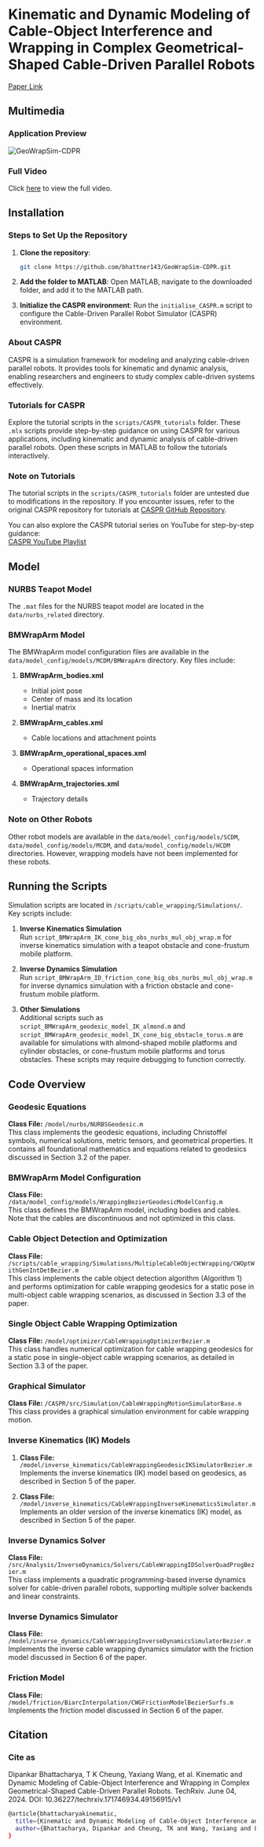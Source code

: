 # Kinematic and Dynamic Modeling of Cable-Object Interference and Wrapping in Complex Geometrical-Shaped Cable-Driven Parallel Robots

[Paper Link](https://www.techrxiv.org/users/788558/articles/1022587-kinematic-and-dynamic-modeling-of-cable-object-interference-and-wrapping-in-complex-geometrical-shaped-cable-driven-parallel-robots?commit=e9d8729cd98fbe81834277ab3036be6ab67a983c)

## Multimedia

### Application Preview
![GeoWrapSim-CDPR](resources/figures/fig_git.png)

### Full Video
Click [here](https://drive.google.com/file/d/1wv_-YRMZ-RpaE7pxipY27WhJc2ZteXAT/view?usp=sharing) to view the full video.

## Installation

### Steps to Set Up the Repository

1. **Clone the repository**:
    ```bash
    git clone https://github.com/bhattner143/GeoWrapSim-CDPR.git
    ```

2. **Add the folder to MATLAB**:
    Open MATLAB, navigate to the downloaded folder, and add it to the MATLAB path.

3. **Initialize the CASPR environment**:
    Run the `initialise_CASPR.m` script to configure the Cable-Driven Parallel Robot Simulator (CASPR) environment.

### About CASPR
CASPR is a simulation framework for modeling and analyzing cable-driven parallel robots. It provides tools for kinematic and dynamic analysis, enabling researchers and engineers to study complex cable-driven systems effectively.

### Tutorials for CASPR

Explore the tutorial scripts in the `scripts/CASPR_tutorials` folder. These `.mlx` scripts provide step-by-step guidance on using CASPR for various applications, including kinematic and dynamic analysis of cable-driven parallel robots. Open these scripts in MATLAB to follow the tutorials interactively.

### Note on Tutorials

The tutorial scripts in the `scripts/CASPR_tutorials` folder are untested due to modifications in the repository. If you encounter issues, refer to the original CASPR repository for tutorials at [CASPR GitHub Repository](https://github.com/darwinlau/CASPR).

You can also explore the CASPR tutorial series on YouTube for step-by-step guidance:  
[CASPR YouTube Playlist](https://www.youtube.com/watch?v=b_24t_j1uQo&list=PLZCfv3Lre4aVbsS8zFYlg2x-kPuB-rrRC)

## Model

### NURBS Teapot Model
The `.mat` files for the NURBS teapot model are located in the `data/nurbs_related` directory.

### BMWrapArm Model
The BMWrapArm model configuration files are available in the `data/model_config/models/MCDM/BMWrapArm` directory. Key files include:

1. **BMWrapArm_bodies.xml**  
    - Initial joint pose  
    - Center of mass and its location  
    - Inertial matrix  

2. **BMWrapArm_cables.xml**  
    - Cable locations and attachment points  

3. **BMWrapArm_operational_spaces.xml**  
    - Operational spaces information  

4. **BMWrapArm_trajectories.xml**  
    - Trajectory details  

### Note on Other Robots
Other robot models are available in the `data/model_config/models/SCDM`, `data/model_config/models/MCDM`, and `data/model_config/models/HCDM` directories. However, wrapping models have not been implemented for these robots.

## Running the Scripts

Simulation scripts are located in `/scripts/cable_wrapping/Simulations/`. Key scripts include:

1. **Inverse Kinematics Simulation**  
    Run `script_BMWrapArm_IK_cone_big_obs_nurbs_mul_obj_wrap.m` for inverse kinematics simulation with a teapot obstacle and cone-frustum mobile platform.

2. **Inverse Dynamics Simulation**  
    Run `script_BMWrapArm_ID_friction_cone_big_obs_nurbs_mul_obj_wrap.m` for inverse dynamics simulation with a friction obstacle and cone-frustum mobile platform.

3. **Other Simulations**  
    Additional scripts such as `script_BMWrapArm_geodesic_model_IK_almond.m` and `script_BMWrapArm_geodesic_model_IK_cone_big_obstacle_torus.m` are available for simulations with almond-shaped mobile platforms and cylinder obstacles, or cone-frustum mobile platforms and torus obstacles. These scripts may require debugging to function correctly.

## Code Overview

### Geodesic Equations
**Class File:** `/model/nurbs/NURBSGeodesic.m`  
This class implements the geodesic equations, including Christoffel symbols, numerical solutions, metric tensors, and geometrical properties. It contains all foundational mathematics and equations related to geodesics discussed in Section 3.2 of the paper.

### BMWrapArm Model Configuration
**Class File:** `/data/model_config/models/WrappingBezierGeodesicModelConfig.m`  
This class defines the BMWrapArm model, including bodies and cables. Note that the cables are discontinuous and not optimized in this class.

### Cable Object Detection and Optimization
**Class File:** `/scripts/cable_wrapping/Simulations/MultipleCableObjectWrapping/CWOptWithGenIntDetBezier.m`  
This class implements the cable object detection algorithm (Algorithm 1) and performs optimization for cable wrapping geodesics for a static pose in multi-object cable wrapping scenarios, as discussed in Section 3.3 of the paper.

### Single Object Cable Wrapping Optimization
**Class File:** `/model/optimizer/CableWrappingOptimizerBezier.m`  
This class handles numerical optimization for cable wrapping geodesics for a static pose in single-object cable wrapping scenarios, as detailed in Section 3.3 of the paper.

### Graphical Simulator
**Class File:** `/CASPR/src/Simulation/CableWrappingMotionSimulatorBase.m`  
This class provides a graphical simulation environment for cable wrapping motion.

### Inverse Kinematics (IK) Models
1. **Class File:** `/model/inverse_kinematics/CableWrappingGeodesicIKSimulatorBezier.m`  
    Implements the inverse kinematics (IK) model based on geodesics, as described in Section 5 of the paper.

2. **Class File:** `/model/inverse_kinematics/CableWrappingInverseKinematicsSimulator.m`  
    Implements an older version of the inverse kinematics (IK) model, as described in Section 5 of the paper.

### Inverse Dynamics Solver
**Class File:** `/src/Analysis/InverseDynamics/Solvers/CableWrappingIDSolverQuadProgBezier.m`  
This class implements a quadratic programming-based inverse dynamics solver for cable-driven parallel robots, supporting multiple solver backends and linear constraints.

### Inverse Dynamics Simulator
**Class File:** `/model/inverse_dynamics/CableWrappingInverseDynamicsSimulatorBezier.m`  
Implements the inverse cable wrapping dynamics simulator with the friction model discussed in Section 6 of the paper.

### Friction Model
**Class File:** `/model/friction/BiarcInterpolation/CWGFrictionModelBezierSurfs.m`  
Implements the friction model discussed in Section 6 of the paper.

## Citation

### Cite as  

Dipankar Bhattacharya, T K Cheung, Yaxiang Wang, et al. Kinematic and Dynamic Modeling of Cable-Object Interference and Wrapping in Complex Geometrical-Shaped Cable-Driven Parallel Robots. TechRxiv. June 04, 2024. DOI: 10.36227/techrxiv.171746934.49156915/v1

```bash
@article{bhattacharyakinematic,
  title={Kinematic and Dynamic Modeling of Cable-Object Interference and Wrapping in Complex Geometrical-Shaped Cable-Driven Parallel Robots},
  author={Bhattacharya, Dipankar and Cheung, TK and Wang, Yaxiang and Lau, Darwin}
}
```